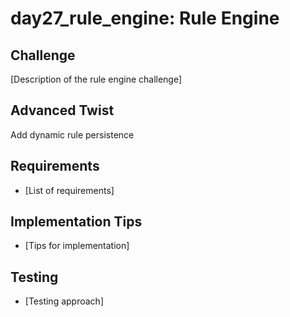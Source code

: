 # day27_rule_engine: Rule Engine

## Challenge
[Description of the rule engine challenge]

## Advanced Twist
Add dynamic rule persistence

## Requirements
- [List of requirements]

## Implementation Tips
- [Tips for implementation]

## Testing
- [Testing approach]
